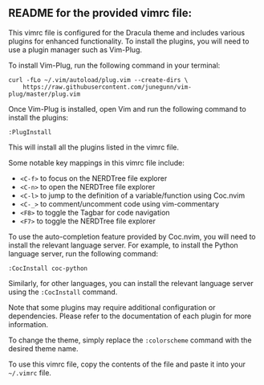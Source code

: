 ## README for the provided vimrc file:

This vimrc file is configured for the Dracula theme and includes various plugins for enhanced functionality. To install the plugins, you will need to use a plugin manager such as Vim-Plug.

To install Vim-Plug, run the following command in your terminal:

```
curl -fLo ~/.vim/autoload/plug.vim --create-dirs \
    https://raw.githubusercontent.com/junegunn/vim-plug/master/plug.vim
```

Once Vim-Plug is installed, open Vim and run the following command to install the plugins:

```
:PlugInstall
```

This will install all the plugins listed in the vimrc file.

Some notable key mappings in this vimrc file include:

- `<C-f>` to focus on the NERDTree file explorer
- `<C-n>` to open the NERDTree file explorer
- `<C-l>` to jump to the definition of a variable/function using Coc.nvim
- `<C-_>` to comment/uncomment code using vim-commentary
- `<F8>` to toggle the Tagbar for code navigation
- `<F7>` to toggle the NERDTree file explorer

To use the auto-completion feature provided by Coc.nvim, you will need to install the relevant language server. For example, to install the Python language server, run the following command:

```
:CocInstall coc-python
```

Similarly, for other languages, you can install the relevant language server using the `:CocInstall` command.

Note that some plugins may require additional configuration or dependencies. Please refer to the documentation of each plugin for more information.

To change the theme, simply replace the `:colorscheme` command with the desired theme name.

To use this vimrc file, copy the contents of the file and paste it into your `~/.vimrc` file.
